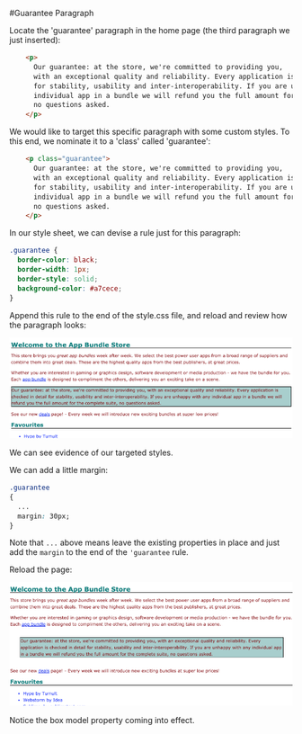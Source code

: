 #Guarantee Paragraph

Locate the 'guarantee' paragraph in the home page (the third paragraph we just inserted):

~~~html
    <p>
      Our guarantee: at the store, we're committed to providing you,
      with an exceptional quality and reliability. Every application is checked in detail
      for stability, usability and inter-interoperability. If you are unhappy with any
      individual app in a bundle we will refund you the full amount for the complete suite,
      no questions asked.
    </p>
~~~

We would like to target this specific paragraph with some custom styles. To this end, we nominate it to a 'class' called 'guarantee':

~~~html
    <p class="guarantee">
      Our guarantee: at the store, we're committed to providing you,
      with an exceptional quality and reliability. Every application is checked in detail
      for stability, usability and inter-interoperability. If you are unhappy with any
      individual app in a bundle we will refund you the full amount for the complete suite,
      no questions asked.
    </p>
~~~

In our style sheet, we can devise a rule just for this paragraph:

~~~css
.guarantee {
  border-color: black;
  border-width: 1px;
  border-style: solid;
  background-color: #a7cece;
}
~~~

Append this rule to the end of the style.css file, and reload and review how the paragraph looks:

![](./img/16.png)

We can see evidence of our targeted styles.

We can add a little margin:

~~~css
.guarantee
{
  ...
  margin: 30px;
}
~~~

Note that `...` above means leave the existing properties in place and just add the `margin` to the end of the `'guarantee` rule.

Reload the page:

![](./img/17.png)

Notice the box model property coming into effect.
